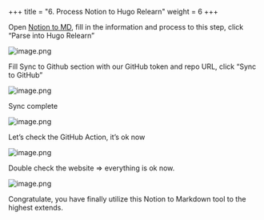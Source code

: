 +++
title = "6. Process Notion to Hugo Relearn"
weight = 6
+++


Open [Notion to MD](https://notion-to-md.bamidev.com/), fill in the information and process to this step, click “Parse into Hugo Relearn”


![image.png](/images/004-iv-level-3-notion-to-hugo-relearn-on-github-pages/21-247926-image.png)


Fill Sync to Github section with our GitHub token and repo URL, click “Sync to GitHub”


![image.png](/images/004-iv-level-3-notion-to-hugo-relearn-on-github-pages/21-270905-image.png)


Sync complete


![image.png](/images/004-iv-level-3-notion-to-hugo-relearn-on-github-pages/21-757495-image.png)


Let’s check the GitHub Action, it’s ok now


![image.png](/images/004-iv-level-3-notion-to-hugo-relearn-on-github-pages/21-540559-image.png)


Double check the website ⇒ everything is ok now.


![image.png](/images/004-iv-level-3-notion-to-hugo-relearn-on-github-pages/21-297452-image.png)


Congratulate, you have finally utilize this Notion to Markdown tool to the highest extends.


